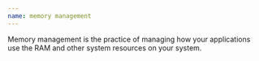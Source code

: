 ```yaml
---
name: memory management
---
```

Memory management is the practice of managing how your applications use the RAM and other system resources on your system.